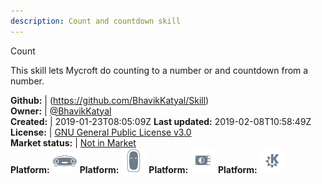```yaml
---
description: Count and countdown skill
---
```

Count

This skill lets Mycroft do counting to a number or and countdown from a number.

**Github:** | (https://github.com/BhavikKatyal/Skill)  
**Owner:** | [@BhavikKatyal](https://github.com/BhavikKatyal)  
**Created:** | 2019-01-23T08:05:09Z  **Last updated:** 2019-02-08T10:58:49Z  
**License:** | [GNU General Public License v3.0](https://api.github.com/licenses/gpl-3.0)  
**Market status:** | [Not in Market](https://market.mycroft.ai/skill/)  
**Platform:**   ![](.gitbook/assets/mark-1-icon.png) **Platform:**   ![](.gitbook/assets/mark-2-icon.png) **Platform:**   ![](.gitbook/assets/picroft-icon.png) **Platform:**   ![](.gitbook/assets/kde.png)   
